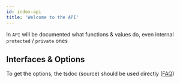 ```yaml
---
id: index-api
title: 'Welcome to the API'
---
```


In `API` will be documented what functions & values do, even internal `protected` / `private` ones

## Interfaces & Options

To get the options, the tsdoc (source) should be used directly ([FAQ](../guides/faq.md#why-is-there-no-documentation-about-class-options--interfaces-in-the-documentation))
